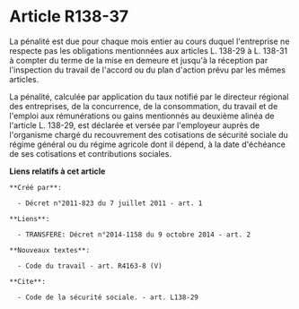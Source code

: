 # Article R138-37

La pénalité est due pour chaque mois entier au cours duquel l'entreprise ne respecte pas les obligations mentionnées aux
articles L. 138-29 à L. 138-31 à compter du terme de la mise en demeure et jusqu'à la réception par l'inspection du travail
de l'accord ou du plan d'action prévu par les mêmes articles. 

La pénalité, calculée par application du taux notifié par le directeur régional des entreprises, de la concurrence, de la
consommation, du travail et de l'emploi aux rémunérations ou gains mentionnés au deuxième alinéa de l'article L. 138-29, est
déclarée et versée par l'employeur auprès de l'organisme chargé du recouvrement des cotisations de sécurité sociale du régime
général ou du régime agricole dont il dépend, à la date d'échéance de ses cotisations et contributions sociales.

**Liens relatifs à cet article**

	**Créé par**:

	  - Décret n°2011-823 du 7 juillet 2011 - art. 1

	**Liens**:

	  - TRANSFERE: Décret n°2014-1158 du 9 octobre 2014 - art. 2

	**Nouveaux textes**:

	  - Code du travail - art. R4163-8 (V)

	**Cite**:

	  - Code de la sécurité sociale. - art. L138-29
